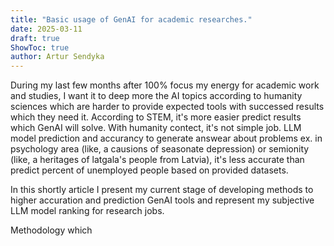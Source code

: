 ```yaml
---
title: "Basic usage of GenAI for academic researches."
date: 2025-03-11
draft: true
ShowToc: true
author: Artur Sendyka
---
```


During my last few months after 100% focus my energy for academic work and studies, I want it to deep more the AI topics according to humanity sciences which are harder to provide expected tools with successed results which they need it. According to STEM, it's more easier predict results which GenAI will solve. With humanity contect, it's not simple job. LLM model prediction and accurancy to generate answear about problems ex. in psychology area (like, a causions of seasonate depression) or semionity (like, a heritages of latgala's people from Latvia), it's less accurate than predict percent of unemployed people based on provided datasets.

In this shortly article I present my current stage of developing methods to higher accuration and prediction GenAI tools and represent my subjective LLM model ranking for research jobs.

Methodology which 